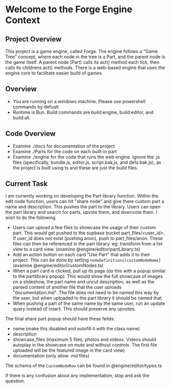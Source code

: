 # Welcome to the Forge Engine Context

## Project Overview
This project is a game engine, called Forge. The engine follows a "Game Tree" concept, where each node in the tree is a Part, and the parent node is the game itself. A parent node (Part) calls its act() method each tick, then calls its childrens act() methods. There is a web-based engine that uses the engine core to facilitate easier build of games.

## Overview
- You are running on a windows machine. Please use powershell commands by defualt
- Runtime is Bun. Build commands are build:engine, build:editor, and build:all.

## Code Overview
- Examine ./docs for documentation of the project
- Examine ./Parts for the code on each built-in part
- Examine ./engine for the code that runs the web engine. Ignore the .js files (specifically, bundle.js, editor.js, script.bak.js, and defs.bak.js), as the project is built using ts and these are just the build files.

## Current Task
I am currently working on developing the Part library function. Within the edit node function, users can hit "share node" and give there custom part a name and description. This pushes the part to the library. Users can open the part library and search for parts, upvote them, and downvote them.
I wish to do the following
- Users can upload a few files to showcase the usage of their custom part. This would get pushed to the supbase bucket part_files/<user_id>. If user_id does not exist (pushing anon), push to part_files/anon. These files can then be referenced in the part library. eg: transform from a list view to a card view. (examine @engine/editor/partLibrary.ts)
- Add an action button on each card "Use Part" that adds it to their project. This can be done by setting `nodeDefinitions[customNodeName]` (examine @engine/editor/customNodes.ts)
- When a part card is clicked, pull up its page (do this with a popup similar to the partlibrary popup). This would show the full showcase of images on a slideshow, the part name and uncut description, as well as the parsed content of another file that the user uploads "documentation.md". The file does not need to be named this way by the user, but when uploaded to the part library it should be named that.
- When pushing a part of the same name by the same user, run an update query instead of insert. This should preserve any upvotes.

The final share part popup should have these feilds:
- name (make this disabled and autofill it with the class name)
- description
- showcase_files (maximum 5 files, photos and videos. Videos should autoplay in the showcase on mute and without controls. The first file uploaded will be the featured image in the card view)
- documentation (only allow .md files)

The schema of the `CustomNodeRow` can be found in @engine/editor/types.ts

If there is any confusion about any implementation, stop and ask the question.
